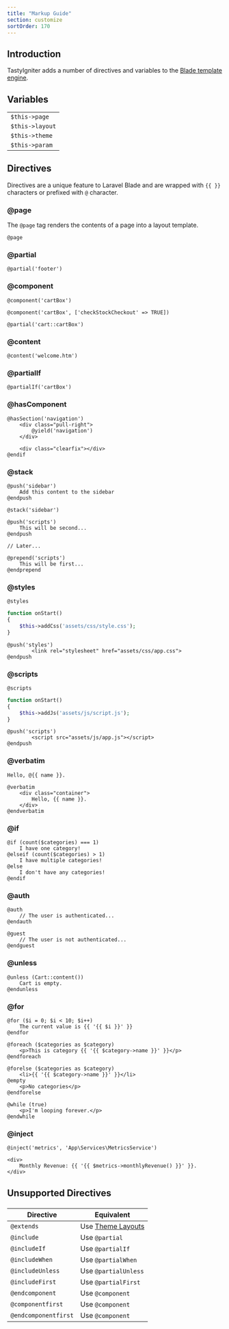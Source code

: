 ```yaml
---
title: "Markup Guide"
section: customize
sortOrder: 170
---
```


## Introduction

TastyIgniter adds a number of directives and variables to the <a href="https://laravel.com/docs/blade" target="_blank">
Blade template engine</a>.

## Variables

|                 |
| --------------- |
| `$this->page`   |
| `$this->layout` |
| `$this->theme`  |
| `$this->param`  |

## Directives

Directives are a unique feature to Laravel Blade and are wrapped with `{{ }}` characters or prefixed with `@` character.

### @page

The `@page` tag renders the contents of a page into a layout template.

```php+HTML
@page
```

### @partial

```php+HTML
@partial('footer')
```

### @component

```php+HTML
@component('cartBox')
```

```php+HTML
@component('cartBox', ['checkStockCheckout' => TRUE])
```

```php+HTML
@partial('cart::cartBox')
```

### @content

```php+HTML
@content('welcome.htm')
```

### @partialIf

```php+HTML
@partialIf('cartBox')
```

### @hasComponent

```php+HTML
@hasSection('navigation')
    <div class="pull-right">
        @yield('navigation')
    </div>

    <div class="clearfix"></div>
@endif
```

### @stack

```php+HTML
@push('sidebar')
	Add this content to the sidebar
@endpush
```

```php+HTML
@stack('sidebar')
```

```php+HTML
@push('scripts')
    This will be second...
@endpush

// Later...

@prepend('scripts')
    This will be first...
@endprepend
```

### @styles

```php+HTML
@styles
```

```php
function onStart()
{
    $this->addCss('assets/css/style.css');
}
```

```php+HTML
@push('styles')
		<link rel="stylesheet" href="assets/css/app.css">
@endpush
```

### @scripts

```php+HTML
@scripts
```

```php
function onStart()
{
    $this->addJs('assets/js/script.js');
}
```

```php+HTML
@push('scripts')
		<script src="assets/js/app.js"></script>
@endpush
```

### @verbatim

```php+HTML
Hello, @{{ name }}.
```

```php+HTML
@verbatim
    <div class="container">
        Hello, {{ name }}.
    </div>
@endverbatim
```

### @if

```php+HTML
@if (count($categories) === 1)
    I have one category!
@elseif (count($categories) > 1)
    I have multiple categories!
@else
    I don't have any categories!
@endif
```

### @auth

```php+HTML
@auth
    // The user is authenticated...
@endauth

@guest
    // The user is not authenticated...
@endguest
```

### @unless

```php+HTML
@unless (Cart::content())
    Cart is empty.
@endunless
```

### @for

```php+HTML
@for ($i = 0; $i < 10; $i++)
    The current value is {{ '{{ $i }}' }}
@endfor

@foreach ($categories as $category)
    <p>This is category {{ '{{ $category->name }}' }}</p>
@endforeach

@forelse ($categories as $category)
    <li>{{ '{{ $category->name }}' }}</li>
@empty
    <p>No categories</p>
@endforelse

@while (true)
    <p>I'm looping forever.</p>
@endwhile
```

### @inject

```php+HTML
@inject('metrics', 'App\Services\MetricsService')

<div>
    Monthly Revenue: {{ '{{ $metrics->monthlyRevenue() }}' }}.
</div>
```

## Unsupported Directives

###   

| Directive          | Equivalent |
| ------------------ | ---------- |
| `@extends`           | Use [Theme Layouts]() |
| `@include`           | Use `@partial`           |
| `@includeIf`         | Use `@partialIf`         |
| `@includeWhen`       | Use `@partialWhen`       |
| `@includeUnless`     | Use `@partialUnless`     |
| `@includeFirst`      | Use `@partialFirst`      |
| `@endcomponent`      | Use `@component` |
| `@componentfirst`    | Use `@component` |
| `@endcomponentfirst` | Use `@component` |


